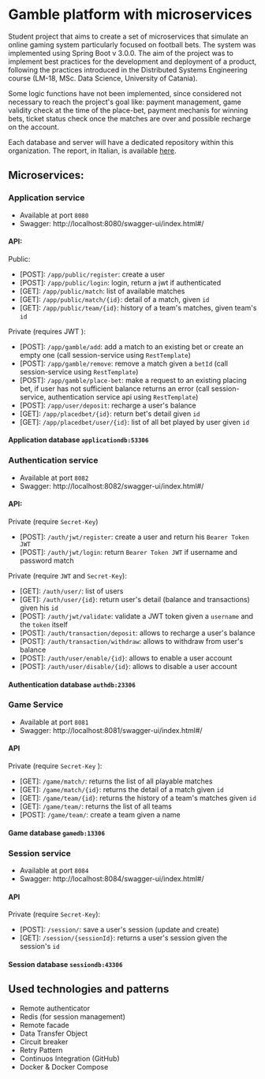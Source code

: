 # Gamble platform with microservices

Student project that aims to create a set of microservices that simulate an online gaming system particularly focused on football bets. The system was implemented using Spring Boot v 3.0.0. The aim of the project was to implement best practices for the development and deployment of a product, following the practices introduced in the Distributed Systems Engineering course (LM-18, MSc. Data Science, University of Catania).

Some logic functions have not been implemented, since considered not necessary to reach the project's goal like: payment management, game validity check at the time of the place-bet, payment mechanis for winning bets, ticket status check once the matches are over and possible recharge on the account.

Each database and server will have a dedicated repository within this organization. The report, in Italian, is available [here](https://github.com/ingegneria-sistemi-distribuiti-2023/.github/blob/main/report.pdf).

## Microservices:

### Application service

- Available at port `8080`
- Swagger: http://localhost:8080/swagger-ui/index.html#/

#### API:

Public:

- [POST]: `/app/public/register`: create a user
- [POST]: `/app/public/login`: login, return a jwt if authenticated
- [GET]: `/app/public/match`: list of available matches
- [GET]: `/app/public/match/{id}`: detail of a match, given `id`
- [GET]: `/app/public/team/{id}`: history of a team's matches, given team's `id`

Private (requires JWT ):

- [POST]: `/app/gamble/add`: add a match to an existing bet or create an empty one (call session-service using `RestTemplate`)
- [POST]: `/app/gamble/remove`: remove a match given a `betId` (call session-service using `RestTemplate`)
- [POST]: `/app/gamble/place-bet`: make a request to an existing placing bet, if user has not sufficient balance returns an error (call session-service, authentication service api using `RestTemplate`)
- [POST]: `/app/user/deposit`: recharge a user's balance
- [GET]: `/app/placedbet/{id}`: return bet's detail given `id`
- [GET]: `/app/placedbet/user/{id}`: list of all bet played by user given `id`


#### Application database `applicationdb:53306`

### Authentication service

- Available at port `8082`
- Swagger: http://localhost:8082/swagger-ui/index.html#/

#### API:

Private (require `Secret-Key`)

- [POST]: `/auth/jwt/register`: create a user and return his `Bearer Token JWT`
- [POST]: `/auth/jwt/login`: return `Bearer Token JWT` if username and password match

Private (require `JWT` and `Secret-Key`):

- [GET]: `/auth/user/`: list of users
- [GET]: `/auth/user/{id}`: return user's detail (balance and transactions) given his `id`
- [POST]: `/auth/jwt/validate`:  validate a JWT token given a `username` and the `token` itself
- [POST]: `/auth/transaction/deposit`: allows to recharge a user's balance
- [POST]: `/auth/transaction/withdraw`: allows to withdraw from user's balance
- [POST]: `/auth/user/enable/{id}`: allows to enable a user account
- [POST]: `/auth/user/disable/{id}`: allows to disable a user account


#### Authentication database `authdb:23306`

### Game Service

- Available at port `8081`
- Swagger: http://localhost:8081/swagger-ui/index.html#/

#### API

Private (require `Secret-Key` ):

- [GET]: `/game/match/`: returns the list of all playable matches
- [GET]: `/game/match/{id}`: returns the detail of a match given `id`
- [GET]: `/game/team/{id}`: returns the history of a team's matches given `id`
- [GET]: `/game/team/`: returns the list of all teams
- [POST]: `/game/team/`: create a team given a name


#### Game database `gamedb:13306`

### Session service

- Available at port `8084`
- Swagger: http://localhost:8084/swagger-ui/index.html#/

#### API

Private (require `Secret-Key`):

- [POST]: `/session/`: save a user's session (update and create)
- [GET]: `/session/{sessionId}`: returns a user's session given the session's `id`

#### Session database `sessiondb:43306`

## Used technologies and patterns

- Remote authenticator
- Redis (for session management)
- Remote facade
- Data Transfer Object
- Circuit breaker
- Retry Pattern
- Continuos Integration (GitHub)
- Docker & Docker Compose

